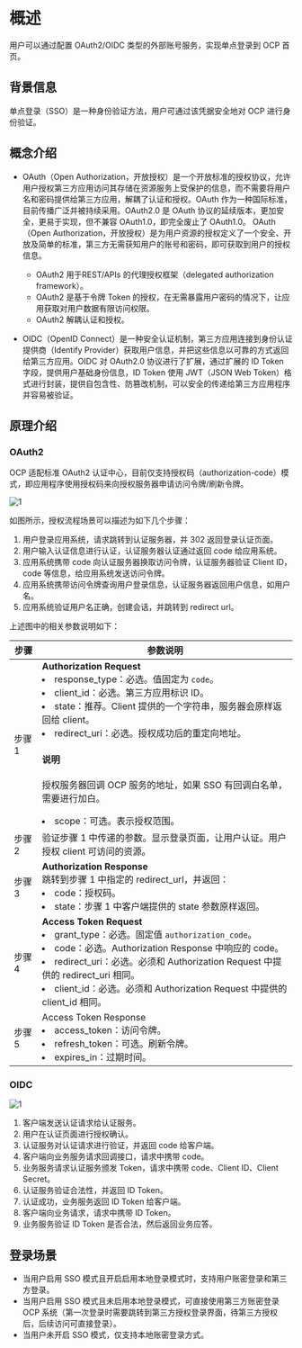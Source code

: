 # 概述

用户可以通过配置 OAuth2/OIDC 类型的外部账号服务，实现单点登录到 OCP 首页。

## 背景信息

单点登录（SSO）是一种身份验证方法，用户可通过该凭据安全地对 OCP 进行身份验证。

## 概念介绍

* OAuth（Open Authorization，开放授权）是一个开放标准的授权协议，允许用户授权第三方应用访问其存储在资源服务上受保护的信息，而不需要将用户名和密码提供给第三方应用，解耦了认证和授权。OAuth 作为一种国际标准，目前传播广泛并被持续采用。OAuth2.0 是 OAuth 协议的延续版本，更加安全，更易于实现，但不兼容 OAuth1.0，即完全废止了 OAuth1.0。 OAuth（Open Authorization，开放授权）是为用户资源的授权定义了一个安全、开放及简单的标准，第三方无需获知用户的账号和密码，即可获取到用户的授权信息。

  * OAuth2 用于REST/APIs 的代理授权框架（delegated authorization framework）。
  * OAuth2 是基于令牌 Token 的授权，在无需暴露用户密码的情况下，让应用获取对用户数据有限访问权限。
  * OAuth2 解耦认证和授权。

* OIDC（OpenID Connect）是一种安全认证机制，第三方应用连接到身份认证提供商（Identify Provider）获取用户信息，并把这些信息以可靠的方式返回给第三方应用。OIDC 对 OAuth2.0 协议进行了扩展，通过扩展的 ID Token 字段，提供用户基础身份信息，ID Token 使用 JWT（JSON Web Token）格式进行封装，提供自包含性、防篡改机制，可以安全的传递给第三方应用程序并容易被验证。

## 原理介绍

### OAuth2

OCP 适配标准 OAuth2 认证中心，目前仅支持授权码（authorization-code）模式，即应用程序使用授权码来向授权服务器申请访问令牌/刷新令牌。

![1](https://obbusiness-private.oss-cn-shanghai.aliyuncs.com/doc/img/ocp/432/OAuth2.png)

如图所示，授权流程场景可以描述为如下几个步骤：

1. 用户登录应用系统，请求跳转到认证服务器，并 302 返回登录认证页面。
2. 用户输入认证信息进行认证，认证服务器认证通过返回 code 给应用系统。
3. 应用系统携带 code 向认证服务器换取访问令牌，认证服务器验证 Client ID，code 等信息，给应用系统发送访问令牌。
4. 应用系统携带访问令牌查询用户登录信息，认证服务器返回用户信息，如用户名。
5. 应用系统验证用户名正确，创建会话，并跳转到 redirect url。

上述图中的相关参数说明如下：

| **步骤** | **参数说明** |
|--------|---------|
| 步骤 1 | **Authorization Request**<li>response_type：必选。值固定为 `code`。</li><li>client_id：必选。第三方应用标识 ID。</li><li>state：推荐。Client 提供的一个字符串，服务器会原样返回给 client。</li><li>redirect_uri：必选。授权成功后的重定向地址。<main id="notice" type='explain'><h4>说明</h4><p>授权服务器回调 OCP 服务的地址，如果 SSO 有回调白名单，需要进行加白。</p></main></li><li>scope：可选。表示授权范围。</li> |
| 步骤 2 | 验证步骤 1 中传递的参数。显示登录页面，让用户认证。用户授权 client 可访问的资源。 |
| 步骤 3 | **Authorization Response** <br>跳转到步骤 1 中指定的 redirect_url，并返回：<li>code：授权码。</li><li>state：步骤 1 中客户端提供的 state 参数原样返回。</li>  |
| 步骤 4 | **Access Token Request**<li>grant_type：必选。固定值 `authorization_code`。 </li><li>code：必选。Authorization Response 中响应的 code。</li><li>redirect_uri：必选。必须和 Authorization Request 中提供的 redirect_uri 相同。</li><li>client_id：必选。必须和 Authorization Request 中提供的 client_id 相同。</li> |
| 步骤 5 | Access Token Response <li> access_token：访问令牌。</li><li>refresh_token：可选。刷新令牌。</li><li>expires_in：过期时间。</li> |

### OIDC

![1](https://obbusiness-private.oss-cn-shanghai.aliyuncs.com/doc/img/ocp/432/oidc.png)

1. 客户端发送认证请求给认证服务。
2. 用户在认证页面进行授权确认。
3. 认证服务对认证请求进行验证，并返回 code 给客户端。
4. 客户端向业务服务请求回调接口，请求中携带 code。
5. 业务服务请求认证服务颁发 Token，请求中携带 code、Client ID、Client Secret。
6. 认证服务验证合法性，并返回 ID Token。
7. 认证成功，业务服务返回 ID Token 给客户端。
8. 客户端向业务请求，请求中携带 ID Token。
9. 业务服务验证 ID Token 是否合法，然后返回业务应答。

## 登录场景

* 当用户启用 SSO 模式且开启启用本地登录模式时，支持用户账密登录和第三方登录。
* 当用户启用 SSO 模式且未启用本地登录模式，可直接使用第三方账密登录 OCP 系统（第一次登录时需要跳转到第三方授权登录界面，待第三方授权后，后续访问可直接登录）。
* 当用户未开启 SSO 模式，仅支持本地账密登录方式。
